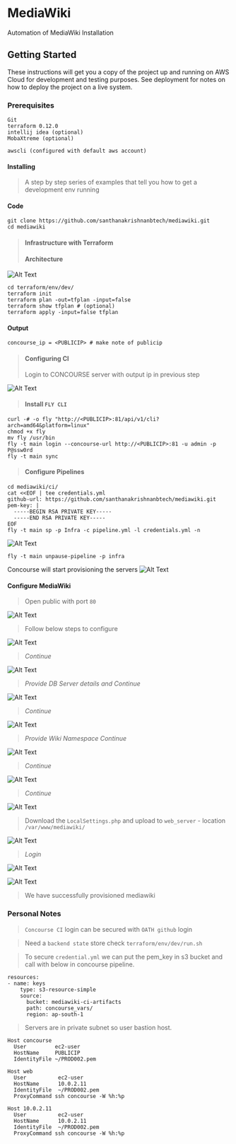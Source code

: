 # MediaWiki
Automation of MediaWiki Installation
## Getting Started
These instructions will get you a copy of the project up and running on AWS Cloud for development and testing purposes. 
See deployment for notes on how to deploy the project on a live system.
### Prerequisites
```
Git
terraform 0.12.0
intellij idea (optional)
MobaXtreme (optional)

awscli (configured with default aws account)
```
#### Installing
> A step by step series of examples that tell you how to get a development env running
#### Code
```
git clone https://github.com/santhanakrishnanbtech/mediawiki.git
cd mediawiki
``` 
>#### Infrastructure with Terraform
>#### Architecture
![Alt Text](.images/architecture.png "Image Title")
```
cd terraform/env/dev/
terraform init
terraform plan -out=tfplan -input=false
terraform show tfplan # (optional)
terraform apply -input=false tfplan
```
#### Output
```
concourse_ip = <PUBLICIP> # make note of publicip
```
>#### Configuring CI
> Login to CONCOURSE server with output ip in previous step

![Alt Text](.images/concourse.png "Image Title")

>#### Install `FLY CLI`
```
curl -# -o fly "http://<PUBLICIP>:81/api/v1/cli?arch=amd64&platform=linux"
chmod +x fly
mv fly /usr/bin
fly -t main login --concourse-url http://<PUBLICIP>:81 -u admin -p P@ssw0rd
fly -t main sync
```
>#### Configure Pipelines
```
cd mediawiki/ci/
cat <<EOF | tee credentials.yml
github-url: https://github.com/santhanakrishnanbtech/mediawiki.git
pem-key: |
  -----BEGIN RSA PRIVATE KEY-----
  -----END RSA PRIVATE KEY-----
EOF
fly -t main sp -p Infra -c pipeline.yml -l credentials.yml -n
```
![Alt Text](.images/pipeline01.png "Image Title")
```
fly -t main unpause-pipeline -p infra
```
Concourse will start provisioning the servers
![Alt Text](.images/pipeline02.png "Image Title")
#### Configure MediaWiki

> Open public with port `80`

![Alt Text](.images/app01.png "Image Title")

> Follow below steps to configure

![Alt Text](.images/app02.png "Image Title")

>*Continue*

![Alt Text](.images/app03.png "Image Title")

>*Provide DB Server details and Continue*

![Alt Text](.images/app04.png "Image Title")

>*Continue*

![Alt Text](.images/app05.png "Image Title")

>*Provide Wiki Namespace Continue*

![Alt Text](.images/app06.png "Image Title")

>*Continue*

![Alt Text](.images/app07.png "Image Title")

>*Continue*

![Alt Text](.images/app09.png "Image Title")

>Download the `LocalSettings.php` and upload to `web_server` - location `/var/www/mediawiki/`

![Alt Text](.images/app10.png "Image Title")

>*Login*

![Alt Text](.images/app11.png "Image Title")

![Alt Text](.images/app12.png "Image Title")

> We have successfully provisioned mediawiki

### Personal Notes
> `Concourse CI` login can be secured with `OATH github` login

> Need a `backend state` store check ```terraform/env/dev/run.sh```

> To secure `credential.yml` we can put the pem_key in s3 bucket and call with below in concourse pipeline.
```
resources:
- name: keys
    type: s3-resource-simple
    source:
      bucket: mediawiki-ci-artifacts
      path: concourse_vars/
      region: ap-south-1
```

> Servers are in private subnet so user bastion host.
```
Host concourse
  User         ec2-user
  HostName     PUBLICIP
  IdentityFile ~/PROD002.pem

Host web
  User          ec2-user
  HostName      10.0.2.11
  IdentityFile  ~/PROD002.pem
  ProxyCommand ssh concourse -W %h:%p

Host 10.0.2.11
  User          ec2-user
  HostName      10.0.2.11
  IdentityFile  ~/PROD002.pem
  ProxyCommand ssh concourse -W %h:%p
```





